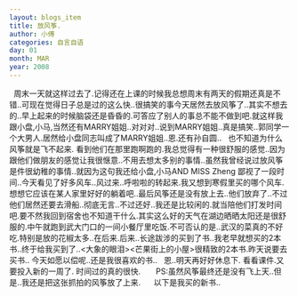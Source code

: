 ```yaml
---
layout: blogs_item
title: 放风筝.
author: 小傅
categories: 自言自语
day: 01
month: MAR
year: 2008
---
```





&nbsp;
周末一天就这样过去了.记得还在上课的时候我总想周末有两天的假期还真是不错..可现在觉得日子总是过的这么快..很搞笑的事今天居然去放风筝了..其实不想去的..早上起来的时候脑袋还是昏昏的.可答应了别人的事总不能不做到吧.就这样我跟小盘,小马,当然还有MARRY姐姐..对对对..说到MARRY姐姐..真是搞笑..郭同学一个大男人.居然给小盘同志叫成了MARRY姐姐..恩.还有孙自圆..
&nbsp;
也不知道为什么风筝就是飞不起来.
看到他们在那里跑啊跑的.我总觉得有一种很舒服的感觉..因为跟他们做朋友的感觉让我很惬意..不用去想太多别的事情..虽然我曾经说过放风筝是件很幼稚的事情..就因为这句我还给小盘,小马AND
MISS Zheng
鄙视了一段时间..今天看见了好多风车..风过来..呼啦啦的转起来.我又想到寒假里买的哪个风车.想想它应该在某人家里好好的躺着吧..最后风筝还是没有放上去..他们放弃了..不过他们居然还要去滑船..彻底无言..不过还好..我还是比较闲的.就当陪他们打发时间吧.要不然我回到宿舍也不知道干什么.其实这么好的天气在湖边晒晒太阳还是很舒服的.中午就跑到武大门口的一间小餐厅里吃饭.不可否认的是..武汉的菜真的不好吃.特别是放的花椒太多..在后来.后来..长途跋涉的买到了书..我老早就想买的2本书..终于给我买到了..&lt;大象的眼泪&gt;&lt;芒果街上的小屋&gt;很精致的2本书.昨天说要去买书..
今天如愿以偿呢..还是我很喜欢的书..
&nbsp; 恩..明天再好好休息下.
看看课件.又要投入新的一周了.
时间过的真的很快.
&nbsp;
&nbsp;
&nbsp;
PS:虽然风筝最终还是没有飞上天..但是..我还是把这张抓拍的风筝放了上来.
&nbsp;
&nbsp;&nbsp;&nbsp;以下是我买的新书..
&nbsp;




